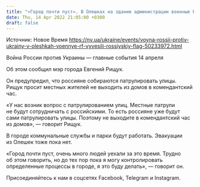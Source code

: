 ```yaml
---
title: "«Город почти пуст». В Олешках на здании администрации военные РФ вывесили российский флаг — мэр"
date: Thu, 14 Apr 2022 21:05:00 +0300
draft: false
---
```

Источник: Новое Время https://nv.ua/ukraine/events/voyna-rossii-protiv-ukrainy-v-oleshkah-voennye-rf-vyvesili-rossiyskiy-flag-50233972.html


Война России против Украины — главные события 14 апреля

 Об этом сообщил мэр города Евгений Рищук.

Он предупредил, что россияне собираются патрулировать улицы. Рищук просит местных жителей не выходить из домов в комендантский час.

«У нас возник вопрос с патрулированием улиц. Местные патрули не будут сотрудничать с российскими. То есть россияне уже будут сами патрулировать улицы. Поэтому не выходите в комендантский час из домов», — говорит Рищук.

В городе коммунальные службы и парки будут работать. Эвакуации из Олешек тоже пока нет.

«Город почти пуст, очень много людей уехали за это время. Трудно об этом говорить, но до тех пор пока я могу контролировать определенные процессы в городе, я это буду делать», — говорит он.

Присоединяйтесь к нам в соцсетях Facebook, Telegram и Instagram.
